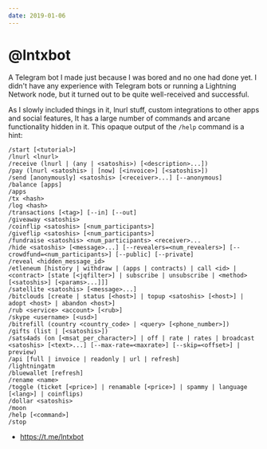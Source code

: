```yaml
---
date: 2019-01-06
---
```


# @lntxbot

A Telegram bot I made just because I was bored and no one had done yet. I didn't have any experience with Telegram bots or running a Lightning Network node, but it turned out to be quite well-received and successful.

As I slowly included things in it, lnurl stuff, custom integrations to other apps and social features, It has a large number of commands and arcane functionality hidden in it. This opaque output of the `/help` command is a hint:

```
/start [<tutorial>]
/lnurl <lnurl>
/receive (lnurl | (any | <satoshis>) [<description>...])
/pay (lnurl <satoshis> | [now] [<invoice>] [<satoshis>])
/send [anonymously] <satoshis> [<receiver>...] [--anonymous]
/balance [apps]
/apps
/tx <hash>
/log <hash>
/transactions [<tag>] [--in] [--out]
/giveaway <satoshis>
/coinflip <satoshis> [<num_participants>]
/giveflip <satoshis> [<num_participants>]
/fundraise <satoshis> <num_participants> <receiver>...
/hide <satoshis> [<message>...] [--revealers=<num_revealers>] [--crowdfund=<num_participants>] [--public] [--private]
/reveal <hidden_message_id>
/etleneum [history | withdraw | (apps | contracts) | call <id> | <contract> [state [<jqfilter>] | subscribe | unsubscribe | <method> [<satoshis>] [<params>...]]]
/satellite <satoshis> [<message>...]
/bitclouds [create | status [<host>] | topup <satoshis> [<host>] | adopt <host> | abandon <host>]
/rub <service> <account> [<rub>]
/skype <username> [<usd>]
/bitrefill (country <country_code> | <query> [<phone_number>])
/gifts (list | [<satoshis>])
/sats4ads (on [<msat_per_character>] | off | rate | rates | broadcast <satoshis> [<text>...] [--max-rate=<maxrate>] [--skip=<offset>] | preview)
/api [full | invoice | readonly | url | refresh]
/lightningatm
/bluewallet [refresh]
/rename <name>
/toggle (ticket [<price>] | renamable [<price>] | spammy | language [<lang>] | coinflips)
/dollar <satoshis>
/moon
/help [<command>]
/stop
```

- <https://t.me/lntxbot>
